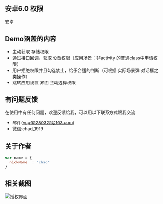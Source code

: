 ## 安卓6.0 权限
安卓

## Demo涵盖的内容

* 主动获取 存储权限
* 通过接口回调，获取 设备权限（应用场景：非activity 的普通class中申请权限）
* 用户拒绝权限并且勾选禁止，给予合适的判断（可根据 实际场景弹 对话框之类操作）
* 跳转应用设置 界面 主动选择权限


## 有问题反馈
在使用中有任何问题，欢迎反馈给我，可以用以下联系方式跟我交流

* 邮件(ycg65280325@163.com)
* 微信:chad_1919


## 关于作者

```javascript
var name = {
  nickName  : "chad"
}
```
## 相关截图
![授权界面](http://m.qpic.cn/psc?/V51er1Dk0zJPMo3RFWao0HicjG12R0GO/bqQfVz5yrrGYSXMvKr.cqRiGaFaPsvp9PzIEcvRATT24qLBA6Q*UMPELcLcp437dHbH1hWH7Rb6GPvhvl8vPz8U.RRsFJpbusLbcIkame7M!/b&bo=MwJWBAAAAAADB0E!&rf=viewer_4)
